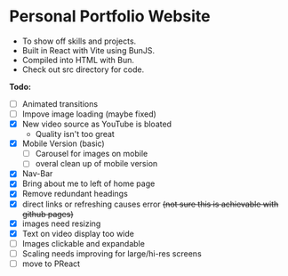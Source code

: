 Personal Portfolio Website
====
- To show off skills and projects. 
- Built in React with Vite using BunJS. 
- Compiled into HTML with Bun.
- Check out src directory for code.

**Todo:**
- [ ] Animated transitions
- [ ] Impove image loading (maybe fixed)
- [x] New video source as YouTube is bloated
  - Quality isn't too great
- [x] Mobile Version (basic)
  - [ ] Carousel for images on mobile
  - [ ] overal clean up of mobile version
- [x] Nav-Bar
- [x] Bring about me to left of home page
- [x] Remove redundant headings
- [x] direct links or refreshing causes error ~~(not sure this is achievable with github pages)~~
- [x] images need resizing
- [x] Text on video display too wide
- [ ] Images clickable and expandable
- [ ] Scaling needs improving for large/hi-res screens
- [ ] move to PReact
